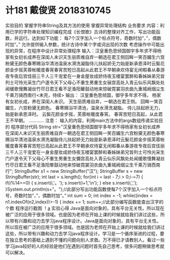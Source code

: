 # 计181 戴俊贤 2018310745
实验目的
掌握字符串String及其方法的使用
掌握异常处理结构
业务要求
内容：利用已学的字符串处理知识编程完成《长恨歌》古诗的整理对齐工作，写出功能函数，并运行。达到如下功能：
每7个汉字加入一个标点符号，奇数时加“，”，偶数时加“。”
允许提供输入参数，统计古诗中某个字或词出现的次数
考虑操作中可能出现的异常，在程序中设计异常处理程序
输入：汉皇重色思倾国御宇多年求不得杨家有女初长成养在深闺人未识天生丽质难自弃一朝选在君王侧回眸一笑百媚生六宫粉黛无颜色春寒赐浴华清池温泉水滑洗凝脂侍儿扶起娇无力始是新承恩泽时云鬓花颜金步摇芙蓉帐暖度春宵春宵苦短日高起从此君王不早朝承欢侍宴无闲暇春从春游夜专夜后宫佳丽三千人三千宠爱在一身金屋妆成娇侍夜玉楼宴罢醉和春姊妹弟兄皆列士可怜光采生门户遂令天下父母心不重生男重生女骊宫高处入青云仙乐风飘处处闻缓歌慢舞凝丝竹尽日君王看不足渔阳鼙鼓动地来惊破霓裳羽衣曲九重城阙烟尘生千乘万骑西南行<未完，待续>
输出：
汉皇重色思倾国，御宇多年求不得。
杨家有女初长成，养在深闺人未识。
天生丽质难自弃，一朝选在君王侧。
回眸一笑百媚生，六宫粉黛无颜色。
春寒赐浴华清池，温泉水滑洗凝脂。
侍儿扶起娇无力，始是新承恩泽时。
云鬓花颜金步摇，芙蓉帐暖度春宵。
春宵苦短日高起，从此君王不早朝。
…………
注意： 输入的内容，利用main方法中的args数组传递实验目的
程序部分代码
	String str="汉皇重色思倾国御宇多年求不得杨家有女初长成养在深闺人未识天生丽质难自弃一朝选在君王侧回眸一笑百媚生六宫粉黛无颜色春寒赐浴华清池温泉水滑洗凝脂侍儿扶起娇无力始是新承恩泽时云髮花颜金步摇芙蓉帐暖度春宵春宵苦短日高起从此君王不早朝承欢侍宴无闲暇春从春游夜专夜后宫佳丽三千人三千宠爱在一身金屋妆成娇侍夜玉楼宴罢醉和春姊妹弟兄皆列士可怜光采生门户遂令天下父母心不重生男重生女彌宫高处入青云仙乐风飘处处闻缓歌慢舞凝丝竹尽日君王看不足渔阳晕鼓动地来惊破霓裳羽衣曲九重城阙烟尘生千乘万骑西南行";
	StringBuffer s1 = new StringBuffer("汉");
	StringBuffer s = new StringBuffer(str);
    int last = s.length();
    for(int i = last - 7;i > 0;i-=7) {
		if(i%14==0) {
			s.insert(i,'。');
			s.insert(i+1,'\n');
		}
		else s.insert(i,',');
}System.out.println(s+"。");//此部分写出功能函数使每7个汉字加入一个标点符号，奇数时加“，”，偶数时加“。”
int sum = 0;
int index = -1;
while((index = n1.indexOf(n2,index))>-1) {
index += 1;
sum++;//此部分编写函数能查出汉字的个数
程序运行截图
！[a](https://github.com/djx820537084/-666/blob/master/%E5%BE%AE%E4%BF%A1%E5%9B%BE%E7%89%87_20191118001541.png)
实验心得
Java是面向对象的，具有平台无关性。所以现在被广泛的应用于很多领域。也是因为老师在开始上课的时候就给我们讲过这些，所以带有兴趣和动力去学习java程序设计。Java是面向对象的，具有平台无关性。所以现在被广泛的应用于很多领域。也是因为老师在开始上课的时候就给我们讲过这些，所以带有兴趣和动力去学习java程序设计。学习是一个循序渐进的过程，要在独立思考的基础上遇到不懂的问题向别人求救。万不得已才请教别人。看过一些学习java较好的人的经验是他们在遇到问题时首先自己思考，很多问题稍做思考就可以解决。
